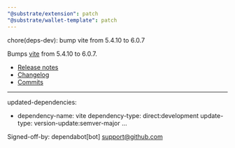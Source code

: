 ```yaml
---
"@substrate/extension": patch
"@substrate/wallet-template": patch
---
```


chore(deps-dev): bump vite from 5.4.10 to 6.0.7

Bumps [vite](https://github.com/vitejs/vite/tree/HEAD/packages/vite) from 5.4.10 to 6.0.7.
- [Release notes](https://github.com/vitejs/vite/releases)
- [Changelog](https://github.com/vitejs/vite/blob/main/packages/vite/CHANGELOG.md)
- [Commits](https://github.com/vitejs/vite/commits/v6.0.7/packages/vite)

---
updated-dependencies:
- dependency-name: vite
  dependency-type: direct:development
  update-type: version-update:semver-major
...

Signed-off-by: dependabot[bot] <support@github.com>

